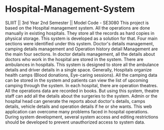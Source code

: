 # Hospital-Management-System
SLIIIT || 3rd Year 2nd Semester || Model Code - SE3080
This project is based on the Hospital management system. All the operations are done manually in existing hospitals.
They store all the records as hard copies in physical storage. This system is developed as a solution for that. Four
main sections were identified under this system. Doctor's details management, camping details management and
Operation history detail Management are the main four sections. In doctor details management, all the details about
doctors who work in the hospital are stored in the system. There are ambulances in hospitals. This system is designed
to store all the ambulance details and driver details in a single space. Generally, Hospitals organize health camps
(Blood donations, Eye-caring sessions). All the camping data can be stored in the system and patients can view the
list of upcoming camping through the system. In each hospital, there are operation theatres. All the operations data
are recorded in books. But using this system, theatre staff can add all the details about the surgeries to the system.
Admin or the hospital head can generate the reports about doctor's details, camps details, vehicle details and
operation details if he or she wants. This web application can overcome many problems faced in hospital operations.
During system development, several system access and editing restrictions should be developed to prevent
unauthorized access to system data.
